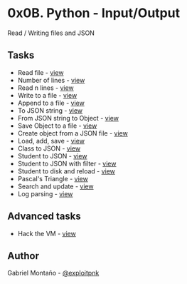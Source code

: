# 0x0B. Python - Input/Output

Read / Writing files and JSON

## Tasks

* Read file - [view]()
* Number of lines - [view]() 
* Read n lines - [view]()
* Write to a file - [view]()
* Append to a file - [view]()
* To JSON string - [view]()
* From JSON string to Object - [view]()
* Save Object to a file - [view]()
* Create object from a JSON file - [view]()
* Load, add, save - [view]()
* Class to JSON - [view]()
* Student to JSON - [view]()
* Student to JSON with filter - [view]()
* Student to disk and reload - [view]()
* Pascal's Triangle - [view]()
* Search and update - [view]()
* Log parsing - [view]()

## Advanced tasks

* Hack the VM - [view]()

## Author
Gabriel Montaño - [@exploitpnk](https://twitter.com/exploitpnk)